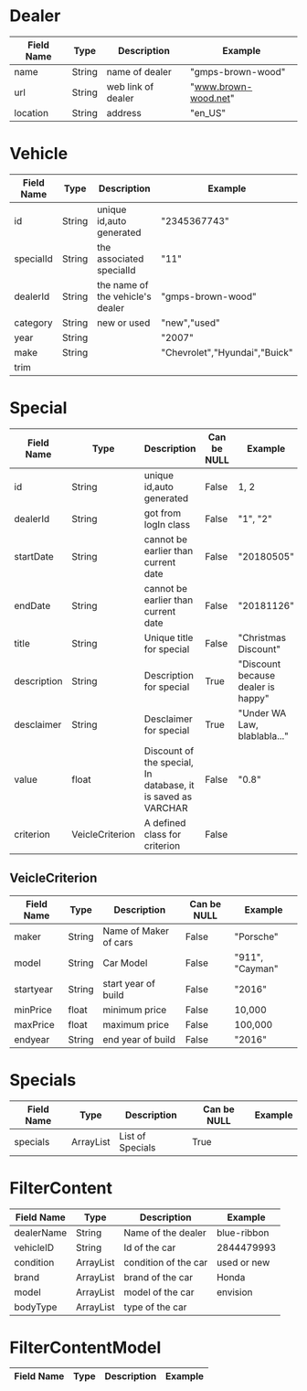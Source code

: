 # Dealer 

| Field Name | Type   | Description        | Example              |
| ---------- | ------ | ------------------ | -------------------- |
| name       | String | name of dealer     | "gmps-brown-wood"    |
| url        | String | web link of dealer | "www.brown-wood.net" |
| location   | String | address            | "en_US"              |



# Vehicle

| Field Name | Type   | Description                      | Example                       |
| ---------- | ------ | -------------------------------- | ----------------------------- |
| id         | String | unique id,auto generated         | "2345367743"                  |
| specialId  | String | the associated specialId         | "11"                          |
| dealerId   | String | the name of the vehicle's dealer | "gmps-brown-wood"             |
| category   | String | new or used                      | "new","used"                  |
| year       | String |                                  | "2007"                        |
| make       | String |                                  | "Chevrolet","Hyundai","Buick" |
| trim       |        |                                  |                               |













# Special  

Field Name | Type | Description|Can be NULL| Example
-----------|------|------------|-----------|-------
id         |String|unique id,auto generated|False|1, 2
dealerId|  String|got from logIn class|False|"1", "2"
startDate| String|cannot be earlier than current date|False|"20180505"|
endDate| 	 String|cannot be earlier than current date|False|"20181126"
title|		 String| Unique title for special|False|"Christmas Discount"
description|String|Description for special|True|"Discount because dealer is happy"
desclaimer|String|Desclaimer for special|True|"Under WA Law, blablabla..."
value|		 float|Discount of the special, In database, it is saved as VARCHAR|False|"0.8"
criterion|VeicleCriterion|A defined class for criterion|False


## VeicleCriterion  

Field Name | Type | Description|Can be NULL| Example
-----------|------|------------|-----------|--------
maker      |String|Name of Maker of cars|False|"Porsche"
model		 |String|Car Model	|False|"911", "Cayman"
startyear		 |String|start year of build|False|"2016"
minPrice	 |float |minimum price |False|10,000
maxPrice	 |float |maximum price|False|100,000
endyear	|String |end year of build|False|"2016"


# Specials  

Field Name | Type | Description|Can be NULL| Example
-----------|------|------------|-----------|--------
specials|ArrayList<Special>|List of Specials|True
  
  
# FilterContent

Field Name | Type | Description | Example
-----------|------|-------------|--------
dealerName|String|Name of the dealer|blue-ribbon
vehicleID|String|Id of the car|2844479993
condition|ArrayList<String>|condition of the car|used or new
brand|ArrayList<String>|brand of the car|Honda
model|ArrayList<String>|model of the car|envision
bodyType|ArrayList<String>|type of the car|

# FilterContentModel

Field Name | Type | Description | Example
-----------|------|-------------|--------
